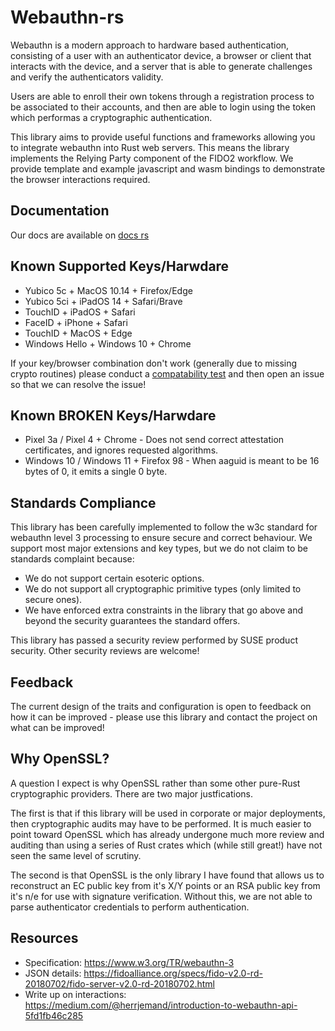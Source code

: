 
Webauthn-rs
==========

Webauthn is a modern approach to hardware based authentication, consisting of
a user with an authenticator device, a browser or client that interacts with the
device, and a server that is able to generate challenges and verify the
authenticators validity.

Users are able to enroll their own tokens through a registration process to
be associated to their accounts, and then are able to login using the token
which performas a cryptographic authentication.

This library aims to provide useful functions and frameworks allowing you to
integrate webauthn into Rust web servers. This means the library implements the
Relying Party component of the FIDO2 workflow. We provide template and
example javascript and wasm bindings to demonstrate the browser interactions required.

Documentation
-------------

Our docs are available on [docs rs](https://docs.rs/webauthn-rs/latest/webauthn_rs/)

Known Supported Keys/Harwdare
-----------------------------

* Yubico 5c + MacOS 10.14 + Firefox/Edge
* Yubico 5ci + iPadOS 14 + Safari/Brave
* TouchID + iPadOS + Safari
* FaceID + iPhone + Safari
* TouchID + MacOS + Edge
* Windows Hello + Windows 10 + Chrome

If your key/browser combination don't work (generally due to missing crypto routines)
please conduct a [compatability test](https://webauthn.firstyear.id.au/compat_test) and then open an issue so that we can resolve the issue!

Known BROKEN Keys/Harwdare
--------------------------

* Pixel 3a / Pixel 4 + Chrome - Does not send correct attestation certificates,
  and ignores requested algorithms.
* Windows 10 / Windows 11 + Firefox 98 - When aaguid is meant
  to be 16 bytes of 0, it emits a single 0 byte.

Standards Compliance
--------------------

This library has been carefully implemented to follow the w3c standard for webauthn level 3 processing
to ensure secure and correct behaviour. We support most major extensions and key types, but we do not claim
to be standards complaint because:

* We do not support certain esoteric options.
* We do not support all cryptographic primitive types (only limited to secure ones).
* We have enforced extra constraints in the library that go above and beyond the security guarantees the standard offers.

This library has passed a security review performed by SUSE product security. Other security reviews
are welcome!

Feedback
--------

The current design of the traits and configuration is open to feedback on how it
can be improved - please use this library and contact the project on what can be
improved!

Why OpenSSL?
------------

A question I expect is why OpenSSL rather than some other pure-Rust cryptographic
providers. There are two major justfications.

The first is that if this library will be used in corporate or major deployments,
then cryptographic audits may have to be performed. It is much easier to point
toward OpenSSL which has already undergone much more review and auditing than
using a series of Rust crates which (while still great!) have not seen the same
level of scrutiny.

The second is that OpenSSL is the only library I have found that allows us to
reconstruct an EC public key from it's X/Y points or an RSA public key from it's
n/e for use with signature verification.
Without this, we are not able to parse authenticator credentials to perform authentication.

Resources
---------

* Specification: https://www.w3.org/TR/webauthn-3
* JSON details: https://fidoalliance.org/specs/fido-v2.0-rd-20180702/fido-server-v2.0-rd-20180702.html
* Write up on interactions: https://medium.com/@herrjemand/introduction-to-webauthn-api-5fd1fb46c285



